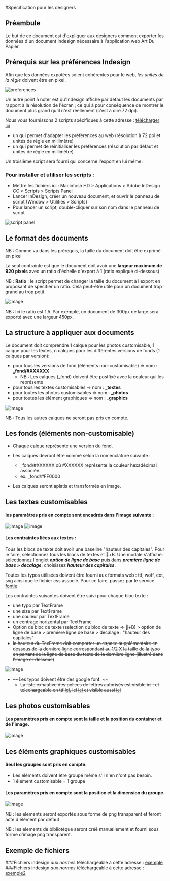 #Spécification pour les designers


## Préambule

Le but de ce document est d'expliquer aux designers comment exporter les données d'un document indesign nécessaire à l'application web Art Du Papier.

## Prérequis sur les préférences Indesign

Afin que les données expotées soient cohérentes pour le web, *les unités de la règle* doivent être en pixel.

![preferences](images/preferences.jpg)

Un autre point à noter est qu'Indesign affiche par defaut les documents par rapport à la résolution de l'écran ; ce qui à pour conséquence de montrer le document plus grand qu'il n'est réellement (c'est à dire 72 dpi).

Nous vous fournissons 2 scripts spécifiques à cette adresse : [télécharger ici](http://demo.zeeagency.com/2015/032015/artdupapier/scripts-indesign-web.zip)

- un qui permet d'adapter les préférences au web (résolution à 72 ppi et unités de règle en millimètre)
- un qui permet de reinitialiser les préférences (résolution par défaut et unités de règle en millimètre)

Un troisième script sera fourni qui concerne l'export en lui même.

### Pour installer et utiliser les scripts : 

 * Mettre les fichiers ici : Macintosh HD > Applications > Adobe InDesign CC > Scripts > Scripts Panel
 * Lancer InDesign, créer un nouveau document, et ouvrir le panneau de script (Window > Utilities > Scripts)
 * Pour lancer un script, double-cliquer sur son nom dans le panneau de script 

![script panel](images/script_panel.jpg)

## Le format des documents

NB : Comme vu dans les prérequis, la taille du document doit être exprimé en pixel

La seul contrainte est que le document doit avoir une **largeur maximum de 920 pixels** avec un ratio d'échelle d'export à 1 (ratio expliqué ci-dessous)

NB : **Ratio** : le script permet de changer la taille du document à l'export en proposant de spécifier un ratio. Cela peut-être utile pour un document trop grand au trop petit.

![image](images/ratio.png)

NB : Ici le ratio est 1,5. Par exemple, un document de 300px de large sera exporté avec une largeur 450px.

## La structure à appliquer aux documents


Le document doit comprendre 1 calque pour les photos customisable, 1 calque pour les textes, n calques pour les différentes versions de fonds (1 calques par version):

* pour tous les versions de fond (éléments non-customisable) => nom : **_fond/#XXXXXX**
	- NB : Les calques (_fond) doivent être postfixé avec la couleur qui les représente 
* pour tous les textes customisables => nom : **_textes**
* pour toutes les photos customisables => nom : **_photos**
* pour toutes les élément graphiques => nom : **_graphics**

![image](images/layers.jpg)

NB : Tous les autres calques ne seront pas pris en compte.


## Les fonds (éléments non-customisable)

* Chaque calque représente une version du fond. 

* Les calques devront être nommé selon la nomenclature suivante :
	- _fond/#XXXXXX où #XXXXXX représente la couleur hexadécimal associée.
	- ex. _fond/#FF0000

* Les calques seront aplatis et transformés en image. 
	
## Les textes customisables

#### les paramètres pris en compte sont encadrés dans l'image suivante :
	
	
![image](images/text.jpg)
![image](images/couleur.jpg)
	

#### Les contraintes liées aux textes : 

Tous les blocs de texte doit avoir une baseline "hauteur des capitales". Pour le faire, selectionnez tous les blocs de textes et &#63743;+B. Une modale s'affiche. selectionnez l'onglet ***option de ligne de base***
puis dans ***premiere ligne de base > decalage***, choisissez ***hauteur des capitales***.

Toutes les typos utilisées doivent être fourni aux formats web : ttf, woff, eot, svg ainsi que le fichier css associé. Pour ce faire, passez par le service [fontie](https://fontie.flowyapps.com/home)

Les contraintes suivantes doivent être suivi pour chaque bloc texte :

* une typo par TextFrame
* une size par TextFrame
* une couleur par TextFrame
* un centrage horizontal par TextFrame
* Option de bloc de texte (selection du bloc de texte => &#63743;+B) > option de ligne de base > premiere ligne de base > decalage : "hauteur des capitales"  
* ~~la hauteur du TexFrame doit comporter un espace supplémentaire en dessous de la dernière ligne correspondant au 1/2 X la taille de la typo en partant de la ligne de base du texte de la dernière ligne (illustré dans l'image ci-dessous)~~

![image](images/text_space.jpg)
	
* ~~Les typos doivent être des google font. ~~
	* ~~La liste exhautive des polices de lettres autorisés est visible ici : et telechargeable en ttf [ici](https://github.com/google/fonts/tree/master/ofl), ici [ici](http://www.fonts.com/web-fonts/google) et visible aussi [ici](http://www.google.com/fonts)~~
	
## Les photos customisables

#### Les paramètres pris en compte sont la taille et la position du container et de l'image.

![image](images/image.jpg)

## Les éléments graphiques customisables

#### Seul les groupes sont pris en compte. 
* Les éléménts doivent être groupé même s'il n'en n'ont pas besoin. 
* 1 élément customisable = 1 groupe

#### Les paramètres pris en compte sont la position et la dimension du groupe.

![image](images/group.png)

NB : les elements seront exportés sous forme de png transparent et feront acte d'élément par défaut

NB : les elements de bibliotèque seront créé manuellement et fourni sous forme d'image png transparent.

## Exemple de fichiers 
###Fichiers indesign *aux normes* téléchargeable à cette adresse : [exemple](http://demo.zeeagency.com/2015/032015/artdupapier/exemple-indesign.zip)
###Fichiers indesign *aux normes* téléchargeable à cette adresse : [exemple2](ftp://artdupapier.dev2013.zeeagency.com/indesign-exemple2.zip)
	
	

